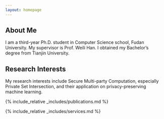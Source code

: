 ```yaml
---
layout: homepage
---
```


## About Me

I am a third-year Ph.D. student in Computer Science school, Fudan University. My supervisor is Prof. Weili Han. I obtained my Bachelor’s degree from Tianjin University.

## Research Interests

My research interests include  Secure Multi-party Computation, especially Private Set Intersection, and their application on privacy-preserving machine learning.


{% include_relative _includes/publications.md %}

{% include_relative _includes/services.md %}
